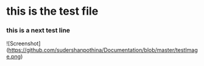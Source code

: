 # this is the test file
### this is a next test line
![Screenshot] (https://github.com/sudershanpothina/Documentation/blob/master/testImage.png)
